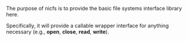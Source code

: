 The purpose of nicfs is to provide the basic file systems interface library here.

Specifically, it will provide a callable wrapper interface for anything necessary (e.g., **open**, **close**, **read**, **write**).

